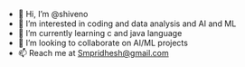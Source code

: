 - 👋 Hi, I’m @shiveno
- 👀 I’m interested in coding and data analysis and AI and ML
- 🌱 I’m currently learning c and java language
- 💞️ I’m looking to collaborate on AI/ML projects
- 📫  Reach me at Smpridhesh@gmail.com

<!---

